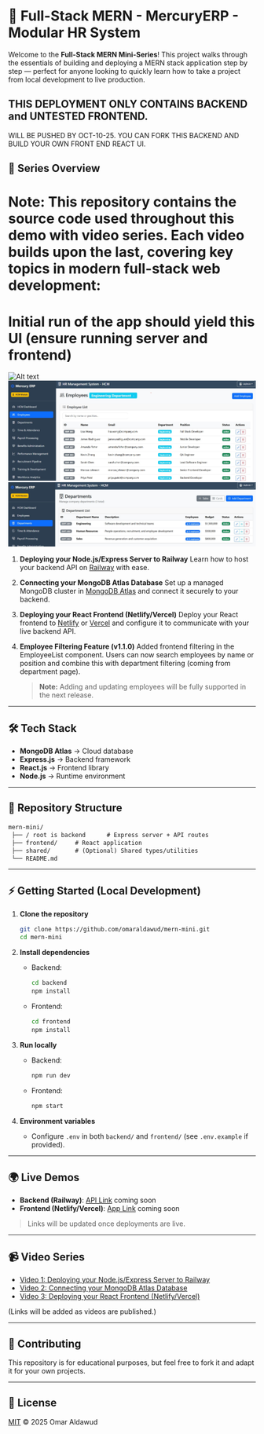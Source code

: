 # 🚀 Full-Stack MERN - MercuryERP - Modular HR System

Welcome to the **Full-Stack MERN Mini-Series**!
This project walks through the essentials of building and deploying a MERN stack application step by step — perfect for anyone looking to quickly learn how to take a project from local development to live production.

## THIS DEPLOYMENT ONLY CONTAINS BACKEND and UNTESTED FRONTEND.

WILL BE PUSHED BY OCT-10-25. YOU CAN FORK THIS BACKEND AND BUILD YOUR OWN FRONT END REACT UI.

## 🎯 Series Overview

# Note: This repository contains the source code used throughout this demo with video series. Each video builds upon the last, covering key topics in modern full-stack web development:

# Initial run of the app should yield this UI (ensure running server and frontend)

![Alt text](docs/erp-view1.jpg)
![Alt text](docs/erp-emps.jpg)
![Alt text](docs/erp-deps.jpg)

1. **Deploying your Node.js/Express Server to Railway**
   Learn how to host your backend API on [Railway](https://railway.app) with ease.

2. **Connecting your MongoDB Atlas Database**
   Set up a managed MongoDB cluster in [MongoDB Atlas](https://www.mongodb.com/atlas/database) and connect it securely to your backend.

3. **Deploying your React Frontend (Netlify/Vercel)**
   Deploy your React frontend to [Netlify](https://www.netlify.com/) or [Vercel](https://vercel.com/) and configure it to communicate with your live backend API.

4. **Employee Filtering Feature (v1.1.0)**
   Added frontend filtering in the EmployeeList component. Users can now search employees by name or position and combine this with department filtering (coming from department page).

   > **Note:** Adding and updating employees will be fully supported in the next release.

---

## 🛠️ Tech Stack

* **MongoDB Atlas** → Cloud database
* **Express.js** → Backend framework
* **React.js** → Frontend library
* **Node.js** → Runtime environment

---

## 📂 Repository Structure

```
mern-mini/
 ├── / root is backend      # Express server + API routes
 ├── frontend/     # React application
 ├── shared/       # (Optional) Shared types/utilities
 └── README.md
```

---

## ⚡ Getting Started (Local Development)

1. **Clone the repository**

   ```bash
   git clone https://github.com/omaraldawud/mern-mini.git
   cd mern-mini
   ```

2. **Install dependencies**

   * Backend:

     ```bash
     cd backend
     npm install
     ```
   * Frontend:

     ```bash
     cd frontend
     npm install
     ```

3. **Run locally**

   * Backend:

     ```bash
     npm run dev
     ```
   * Frontend:

     ```bash
     npm start
     ```

4. **Environment variables**

   * Configure `.env` in both `backend/` and `frontend/` (see `.env.example` if provided).

---

## 🌍 Live Demos

* **Backend (Railway)**: [API Link]() coming soon
* **Frontend (Netlify/Vercel)**: [App Link]() coming soon

> Links will be updated once deployments are live.

---

## 📹 Video Series

* [Video 1: Deploying your Node.js/Express Server to Railway](#)
* [Video 2: Connecting your MongoDB Atlas Database](#)
* [Video 3: Deploying your React Frontend (Netlify/Vercel)](#)

(Links will be added as videos are published.)

---

## 🤝 Contributing

This repository is for educational purposes, but feel free to fork it and adapt it for your own projects.

---

## 📜 License

[MIT](LICENSE) © 2025 Omar Aldawud
